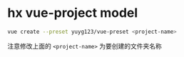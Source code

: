 # hx vue-project model

```bash
vue create --preset yuyg123/vue-preset <project-name>
```
注意修改上面的 `<project-name>` 为要创建的文件夹名称
